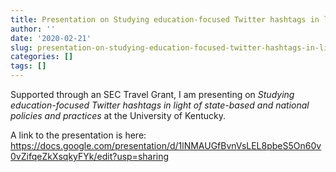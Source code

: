 ```yaml
---
title: Presentation on Studying education-focused Twitter hashtags in light of state-based and national policies and practices
author: ''
date: '2020-02-21'
slug: presentation-on-studying-education-focused-twitter-hashtags-in-light-of-state-based-and-national-policies-and-practices
categories: []
tags: []
---
```


Supported through an SEC Travel Grant, I am presenting on *Studying education-focused Twitter hashtags in light of state-based and national policies and practices* at the University of Kentucky. 

A link to the presentation is here: https://docs.google.com/presentation/d/1lNMAUGfBvnVsLEL8pbeS5On60v0vZifqeZkXsqkyFYk/edit?usp=sharing